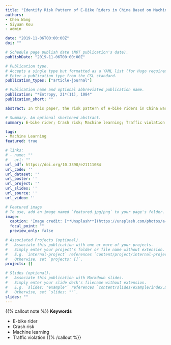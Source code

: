 ```yaml
---
title: "Identify Risk Pattern of E-Bike Riders in China Based on Machine Learning Framework"
authors:
- Chen Wang
- Siyuan Kou
- admin

date: "2019-11-06T00:00:00Z"
doi: ""

# Schedule page publish date (NOT publication's date).
publishDate: "2019-11-06T00:00:00Z"

# Publication type.
# Accepts a single type but formatted as a YAML list (for Hugo requirements).
# Enter a publication type from the CSL standard.
publication_types: ["article-journal"]

# Publication name and optional abbreviated publication name.
publication: "*Entropy, 21*(11), 1084"
publication_short: ""

abstract: In this paper, the risk pattern of e-bike riders in China was examined, based on tree-structured machine learning techniques. Three-year crash/violation data were acquired from the Kunshan traffic police department, China. Firstly, high-risk (HR) electric bicycle (e-bike) riders were defined as those with at-fault crash involvement, while others (i.e., non-at-fault or without crash involvement) were considered as non-high-risk (NHR) riders, based on quasi-induced exposure theory. Then, for e-bike riders, their demographics and previous violation-related features were developed based on the crash/violation records. After that, a systematic machine learning (ML) framework was proposed so as to capture the complex risk patterns of those e-bike riders. An ensemble sampling method was selected to deal with the imbalanced datasets. Four tree-structured machine learning methods were compared, and a gradient boost decision tree (GBDT) appeared to be the best. The feature importance and partial dependence were further examined. Interesting findings include the following: (1) tree-structured ML models are able to capture complex risk patterns and interpret them properly; (2) spatial-temporal violation features were found as important indicators of high-risk e-bike riders; and (3) violation behavior features appeared to be more effective than violation punishment-related features, in terms of identifying high-risk e-bike riders. In general, the proposed ML framework is able to identify the complex crash risk pattern of e-bike riders. This paper provides useful insights for policy-makers and traffic practitioners regarding e-bike safety improvement in China.

# Summary. An optional shortened abstract.
summary: E-bike rider; Crash risk; Machine learning; Traffic violation

tags:
- Machine Learning
featured: true

# links:
# - name: ""
#   url: ""
url_pdf: https://doi.org/10.3390/e21111084
url_code: ''
url_dataset: ''
url_poster: ''
url_project: ''
url_slides: ''
url_source: ''
url_video: ''

# Featured image
# To use, add an image named `featured.jpg/png` to your page's folder. 
image:
  caption: 'Image credit: [**Unsplash**](https://unsplash.com/photos/a-person-riding-a-scooter-on-a-city-street-xUPZE-ndmh4)'
  focal_point: ""
  preview_only: false

# Associated Projects (optional).
#   Associate this publication with one or more of your projects.
#   Simply enter your project's folder or file name without extension.
#   E.g. `internal-project` references `content/project/internal-project/index.md`.
#   Otherwise, set `projects: []`.
projects: []

# Slides (optional).
#   Associate this publication with Markdown slides.
#   Simply enter your slide deck's filename without extension.
#   E.g. `slides: "example"` references `content/slides/example/index.md`.
#   Otherwise, set `slides: ""`.
slides: ""
---
```


{{% callout note %}}
**Keywords**
- E-bike rider
- Crash risk
- Machine learning
- Traffic violation
{{% /callout %}}
